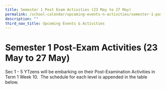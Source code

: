 ```yaml
---
title: Semester 1 Post Exam Activities (23 May to 27 May)
permalink: /school-calendar/upcoming-events-n-activities/semester-1-post-exam-activities-23-may-27-may/
description: ""
third_nav_title: Upcoming Events & Activities
---
```

# **Semester 1 Post-Exam Activities (23 May to 27 May)**

  
Sec 1 - 5 YTzens will be embarking on their Post-Examination Activities in Term 1 Week 10.  The schedule for each level is appended in the table below.